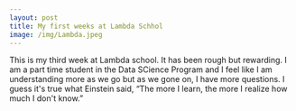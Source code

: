 ```yaml
---
layout: post
title: My first weeks at Lambda Schhol
image: /img/Lambda.jpeg
---
```


This is my third week at Lambda school. It has been rough but rewarding. I am a part time student in the Data SCience Program and I feel like I am understanding more as we go but as we gone on, I have more questions. I guess it's true what Einstein said, “The more I learn, the more I realize how much I don't know.”

